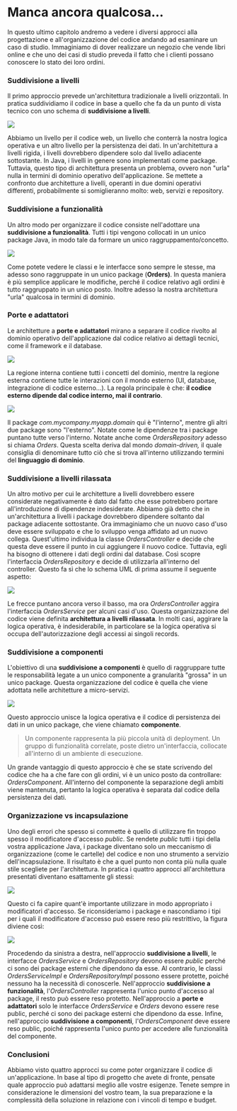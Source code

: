 # Manca ancora qualcosa...

In questo ultimo capitolo andremo a vedere i diversi approcci alla progettazione e all'organizzazione del codice andando ad esaminare un caso di studio. Immaginiamo di dover realizzare un negozio che vende libri online e che uno dei casi di studio preveda il fatto che i clienti possano conoscere lo stato dei loro ordini.

### Suddivisione a livelli

Il primo approccio prevede un'architettura tradizionale a livelli orizzontali. In pratica suddividiamo il codice in base a quello che fa da un punto di vista tecnico con uno schema di **suddivisione a livelli**.

![](.gitbook/assets/suddivisione-a-livelli-1.jpg)

Abbiamo un livello per il codice web, un livello che conterrà la nostra logica operativa e un altro livello per la persistenza dei dati. In un'architettura a livelli rigida, i livelli dovrebbero dipendere solo dal livello adiacente sottostante. In Java, i livelli in genere sono implementati come package. Tuttavia, questo tipo di architettura presenta un problema, ovvero non "urla" nulla in termini di dominio operativo dell'applicazione. Se mettete a confronto due architetture a livelli, operanti in due domini operativi differenti, probabilmente si somiglieranno molto: web, servizi e repository.

### Suddivisione a funzionalità

Un altro modo per organizzare il codice consiste nell'adottare una **suddivisione a funzionalità**. Tutti i tipi vengono collocati in un unico package Java, in modo tale da formare un unico raggruppamento/concetto.

![](.gitbook/assets/suddivisione-a-funzionalita.jpg)

Come potete vedere le classi e le interfacce sono sempre le stesse, ma adesso sono raggruppate in un unico package \(**Orders\)**. In questa maniera è più semplice applicare le modifiche, perché il codice relativo agli ordini è tutto raggruppato in un unico posto. Inoltre adesso la nostra architettura "urla" qualcosa in termini di dominio.

### Porte e adattatori

Le architetture a **porte e adattatori** mirano a separare il codice rivolto al dominio operativo dell'applicazione dal codice relativo ai dettagli tecnici, come il framework e il database.

![](.gitbook/assets/infrastruttura-dominio.jpg)

La regione interna contiene tutti i concetti del dominio, mentre la regione esterna contiene tutte le interazioni con il mondo esterno \(UI, database, integrazione di codice esterno...\). La regola principale è che: **il codice esterno dipende dal codice interno, mai il contrario**.

![](.gitbook/assets/porte-e-adattatori.jpg)

Il package _com.mycompany.myapp.domain_ qui è "l'interno", mentre gli altri due package sono "l'esterno". Notate come le dipendenze tra i package puntano tutte verso l'interno. Notate anche come _OrdersRepository_ adesso si chiama _Orders_. Questa scelta deriva dal mondo _domain-driven,_ il quale consiglia di denominare tutto ciò che si trova all'interno utilizzando termini del **linguaggio di dominio**.

### Suddivisione a livelli rilassata

Un altro motivo per cui le architetture a livelli dovrebbero essere considerate negativamente è dato dal fatto che esse potrebbero portare all'introduzione di dipendenze indesiderate. Abbiamo già detto che in un'architettura a livelli i package dovrebbero dipendere soltanto dal package adiacente sottostante. Ora immaginiamo che un nuovo caso d'uso deve essere sviluppato e che lo sviluppo venga affidato ad un nuovo collega. Quest'ultimo individua la classe _OrdersController_ e decide che questa deve essere il punto in cui aggiungere il nuovo codice. Tuttavia, egli ha bisogno di ottenere i dati degli ordini dal database. Così scopre l'interfaccia _OrdersRepository_ e decide di utilizzarla all'interno del controller. Questo fa sì che lo schema UML di prima assume il seguente aspetto:

![](.gitbook/assets/suddivisione-a-livelli-rilassata.jpg)

Le frecce puntano ancora verso il basso, ma ora _OrdersController_ aggira l'interfaccia _OrdersService_ per alcuni casi d'uso. Questa organizzazione del codice viene definita **architettura a livelli rilassata**. In molti casi, aggirare la logica operativa, è indesiderabile, in particolare se la logica operativa si occupa dell'autorizzazione degli accessi ai singoli records.

### Suddivisione a componenti

L'obiettivo di una **suddivisione a componenti** è quello di raggruppare tutte le responsabilità legate a un unico componente a granularità "grossa" in un unico package. Questa organizzazione del codice è quella che viene adottata nelle architetture a micro-servizi.

![](.gitbook/assets/suddivisione-a-componenti.jpg)

Questo approccio unisce la logica operativa e il codice di persistenza dei dati in un unico package, che viene chiamato **componente**.

> Un componente rappresenta la più piccola unità di deployment. Un gruppo di funzionalità correlate, poste dietro un'interfaccia, collocate all'interno di un ambiente di esecuzione.

Un grande vantaggio di questo approccio è che se state scrivendo del codice che ha a che fare con gli ordini, vi è un unico posto da controllare: _OrdersComponent_. All'interno del componente la separazione degli ambiti viene mantenuta, pertanto la logica operativa è separata dal codice della persistenza dei dati.

### Organizzazione vs incapsulazione

Uno degli errori che spesso si commette è quello di utilizzare fin troppo spesso il modificatore d'accesso _public_. Se rendete _public_ tutti i tipi della vostra applicazione Java, i package diventano solo un meccanismo di organizzazione \(come le cartelle\) del codice e non uno strumento a servizio dell'incapsulazione. Il risultato è che a quel punto non conta più nulla quale stile scegliete per l'architettura. In pratica i quattro approcci all'architettura presentati diventano esattamente gli stessi:

![](.gitbook/assets/approcci-allarchitettura-uguali.jpg)

Questo ci fa capire quant'è importante utilizzare in modo appropriato i modificatori d'accesso. Se riconsideriamo i package e nascondiamo i tipi per i quali il modificatore d'accesso può essere reso più restrittivo, la figura diviene così:

![](.gitbook/assets/approcci-allarchitettura-uguali-con-evidenziato-il-modificatore-daccesso.jpg)

Procedendo da sinistra a destra, nell'approccio **suddivisione a livelli**, le interfacce _OrdersService_ e _OrdersRepository_ devono essere _public_ perché ci sono dei package esterni che dipendono da esse. Al contrario, le classi _OrdersServiceImpl_ e _OrdersRepositoryImpl_ possono essere protette, poiché nessuno ha la necessità di conoscerle. Nell'approccio **suddivisione a funzionalità**, l'_OrdersController_ rappresenta l'unico punto d'accesso al package, il resto può essere reso protetto. Nell'approccio a **porte e adattatori** solo le interfacce _OrdersService_ e _Orders_ devono essere rese public, perché ci sono dei package esterni che dipendono da esse. Infine, nell'approccio **suddivisione a componenti**, l'_OrdersComponent_ deve essere reso public, poiché rappresenta l'unico punto per accedere alle funzionalità del componente.

### Conclusioni

Abbiamo visto quattro approcci su come poter organizzare il codice di un'applicazione. In base al tipo di progetto che avete di fronte, pensate quale approccio può adattarsi meglio alle vostre esigenze. Tenete sempre in considerazione le dimensioni del vostro team, la sua preparazione e la complessità della soluzione in relazione con i vincoli di tempo e budget.


